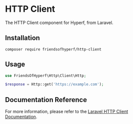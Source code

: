 # HTTP Client

The HTTP Client component for Hyperf, from Laravel.

## Installation

```shell
composer require friendsofhyperf/http-client
```

## Usage

```php
use FriendsOfHyperf\Http\Client\Http;

$response = Http::get('https://example.com');
```

## Documentation Reference

For more information, please refer to the [Laravel HTTP Client Documentation](https://laravel.com/docs/9.x/http-client).
